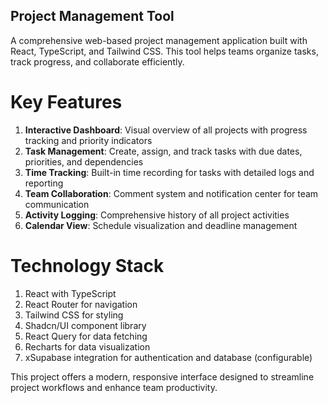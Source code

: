 ## Project Management Tool


A comprehensive web-based project management application built with React, TypeScript, and Tailwind CSS. This tool helps teams organize tasks, track progress, and collaborate efficiently.



# **Key Features**

1) **Interactive Dashboard**: Visual overview of all projects with progress tracking and priority indicators
2) **Task Management**: Create, assign, and track tasks with due dates, priorities, and dependencies
3) **Time Tracking**: Built-in time recording for tasks with detailed logs and reporting
4) **Team Collaboration**: Comment system and notification center for team communication
5) **Activity Logging**: Comprehensive history of all project activities
6) **Calendar View**: Schedule visualization and deadline management



# **Technology Stack**

1) React with TypeScript
2) React Router for navigation
3) Tailwind CSS for styling
4) Shadcn/UI component library
5) React Query for data fetching
6) Recharts for data visualization
7) xSupabase integration for authentication and database (configurable)


This project offers a modern, responsive interface designed to streamline project workflows and enhance team productivity.
